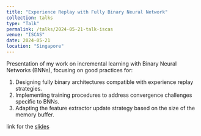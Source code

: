 ```yaml
---
title: "Experience Replay with Fully Binary Neural Network"
collection: talks
type: "Talk"
permalink: /talks/2024-05-21-talk-iscas
venue: "ISCAS"
date: 2024-05-21
location: "Singapore"
---
```


Presentation of my work on incremental learning with Binary Neural Networks (BNNs), focusing on good practices for:

1. Designing fully binary architectures compatible with experience replay strategies.
2. Implementing training procedures to address convergence challenges specific to BNNs.
3. Adapting the feature extractor update strategy based on the size of the memory buffer.

link for the [slides]('http://yanisbassobert.github.io/files/iscas_slides.pdf')